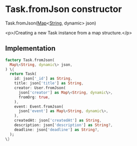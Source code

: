 


# Task.fromJson constructor







Task.fromJson([Map](https:api.flutter.dev/flutter/dart-core/Map-class.html)&lt;[String](https:api.flutter.dev/flutter/dart-core/String-class.html), dynamic\> json)


\<p\>/Creating a new Task instance from a map structure.\</p\>



## Implementation

```dart
factory Task.fromJson(
  Map\<String, dynamic\> json,
) \{
  return Task(
    id: json['_id'] as String,
    title: json['title'] as String,
    creator: User.fromJson(
      json['creator'] as Map\<String, dynamic\>,
      fromOrg: true,
    ),
    event: Event.fromJson(
      json['event'] as Map\<String, dynamic\>,
    ),
    createdAt: json['createdAt'] as String,
    description: json['description'] as String?,
    deadline: json['deadline'] as String?,
  );
\}
```







